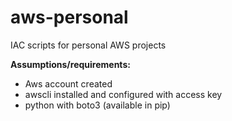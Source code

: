 # aws-personal
IAC scripts for personal AWS projects

**Assumptions/requirements:**
* Aws account created
* awscli installed and configured with access key
* python with boto3 (available in pip)
